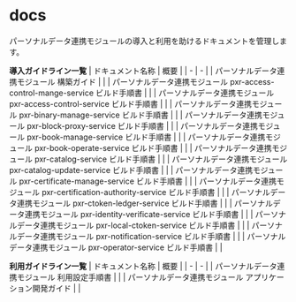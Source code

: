 # docs
パーソナルデータ連携モジュールの導入と利用を助けるドキュメントを管理します。

**導入ガイドライン一覧**
| ドキュメント名称 | 概要 |
| - | - |
| パーソナルデータ連携モジュール 構築ガイド |  |
| パーソナルデータ連携モジュール pxr-access-control-mange-service ビルド手順書 |  |
| パーソナルデータ連携モジュール pxr-access-control-service ビルド手順書 |  |
| パーソナルデータ連携モジュール pxr-binary-manage-service ビルド手順書 |  |
| パーソナルデータ連携モジュール pxr-block-proxy-service ビルド手順書 |  |
| パーソナルデータ連携モジュール pxr-book-manage-service ビルド手順書 |  |
| パーソナルデータ連携モジュール pxr-book-operate-service ビルド手順書 |  |
| パーソナルデータ連携モジュール pxr-catalog-service ビルド手順書 |  |
| パーソナルデータ連携モジュール pxr-catalog-update-service ビルド手順書 |  |
| パーソナルデータ連携モジュール pxr-certificate-manage-service ビルド手順書 |  |
| パーソナルデータ連携モジュール pxr-certification-authority-service ビルド手順書 |  |
| パーソナルデータ連携モジュール pxr-ctoken-ledger-service ビルド手順書 |  |
| パーソナルデータ連携モジュール pxr-identity-verificate-service ビルド手順書 |  |
| パーソナルデータ連携モジュール pxr-local-ctoken-service ビルド手順書 |  |
| パーソナルデータ連携モジュール pxr-notification-service ビルド手順書 |  |
| パーソナルデータ連携モジュール pxr-operator-service ビルド手順書 |  |

**利用ガイドライン一覧**
| ドキュメント名称 | 概要 |
| - | - |
| パーソナルデータ連携モジュール 利用設定手順書 |  |
| パーソナルデータ連携モジュール アプリケーション開発ガイド |  |
